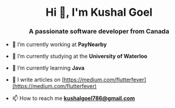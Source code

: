 <h1 align="center">Hi 👋, I'm Kushal Goel</h1>
<h3 align="center">A passionate software developer from Canada</h3>

- 🔭 I’m currently working at **PayNearby**

- 🏫 I’m currently studying at the **University of Waterloo**  

- 🌱 I’m currently learning **Java**

- 📝 I write articles on [https://medium.com/flutterfever](https://medium.com/flutterfever)

- 📫 How to reach me **kushalgoel786@gmail.com**

